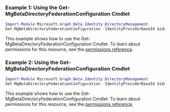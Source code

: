 ### Example 1: Using the Get-MgBetaDirectoryFederationConfiguration Cmdlet
```powershell
Import-Module Microsoft.Graph.Beta.Identity.DirectoryManagement
Get-MgBetaDirectoryFederationConfiguration -IdentityProviderBaseId $identityProviderBaseId -Filter "domains/any(x: x/id eq 'contoso.com')" 
```
This example shows how to use the Get-MgBetaDirectoryFederationConfiguration Cmdlet.
To learn about permissions for this resource, see the [permissions reference](/graph/permissions-reference).
### Example 2: Using the Get-MgBetaDirectoryFederationConfiguration Cmdlet
```powershell
Import-Module Microsoft.Graph.Beta.Identity.DirectoryManagement
Get-MgBetaDirectoryFederationConfiguration -IdentityProviderBaseId $identityProviderBaseId
```
This example shows how to use the Get-MgBetaDirectoryFederationConfiguration Cmdlet.
To learn about permissions for this resource, see the [permissions reference](/graph/permissions-reference).
